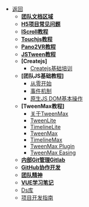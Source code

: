 - [返回](/README)
  - **[团队文档区域](Team/)**
  - **[H5项目常见问题](Team/H5FAQ.md)**
  - **[IScroll教程](Team/IScroll/)**
  - **[Touchjs教程](Team/Touchjs/)**
  - **[Pano2VR教程](Team/Pano2VR/)**
  - **[JSTween教程](Team/JSTween/)**
  - **[Createjs]**
    - [Createjs基础培训](Team/Createjs/)
  - **[团队JS基础教程]**
    - [从零开始](Team/JSBase/Base0.md)
    - [事件机制](Team/JSBase/Base1.md)
    - [原生JS DOM基本操作](Team/JSBase/Base2.md)
  - **[TweenMax教程]**
    - [关于TweenMax](Team/TweenMax/)
    - [TweenLite](Team/TweenMax/TweenLite.md)
    - [TimelineLite](Team/TweenMax/TimelineLite.md)
    - [TweenMax](Team/TweenMax/TweenMax.md)
    - [TimelineMax](Team/TweenMax/TimelineMax.md)
    - [TweenMax Plugin](Team/TweenMax/Plugin.md)
    - [TweenMax Easing](Team/TweenMax/Easing.md)
  - **[内部Git管理Gitlab](Team/Git/)**
  - **[GitHub协作开发](Team/Git/DsMaintain.md)**
  - **[团队精神](Team/TeamSpirit.md)**
  - **[VUE学习笔记](Team/Vue/)**
  - [Ds库](Ds/)
  - [项目开发指南](Workflow/)
